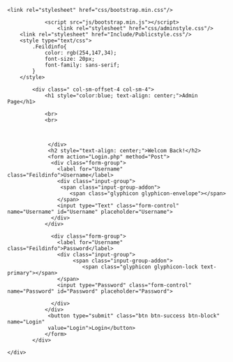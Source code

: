 

 
<!DOCTYPE html>
<html>
<head>
	
	<link rel="stylesheet" href="css/bootstrap.min.css"/>
		
				<script src="js/bootstrap.min.js"></script>
					<link rel="stylesheet" href="css/adminstyle.css"/>
		<link rel="stylesheet" href="Include/Publicstyle.css"/>
		<style type="text/css">
			.Feildinfo{
				color: rgb(254,147,34);
				font-size: 20px;
				font-family: sans-serif;
			}
		</style>
</head>

<body>
 	<div class="container-fluid">

 			<div class=" col-sm-offset-4 col-sm-4">
 				<h1 style="color:blue; text-align: center;">Admin Page</h1>

 				<br>
 				<br>
 				  

 						
			     </div>
			     <h2 style="text-align: center;">Welcom Back!</h2>
 				 <form action="Login.php" method="Post">
				  <div class="form-group">
				    <label for="Username" class="Feildinfo">Username</label>
				    <div class="input-group">
				     <span class="input-group-addon">
				    	<span class="glyphicon glyphicon-envelope"></span>
				    </span>
				    <input type="Text" class="form-control" name="Username" id="Username" placeholder="Username">
				  </div>
				</div>

				  <div class="form-group">
				    <label for="Username" class="Feildinfo">Password</label>
				    <div class="input-group">
				    	 <span class="input-group-addon">
				    		<span class="glyphicon glyphicon-lock text-primary"></span>
				    </span>
				    <input type="Password" class="form-control" name="Password" id="Password" placeholder="Password">
				    
				  </div>
				</div>
 				 <button type="submit" class="btn btn-success btn-block" name="Login" 
 				 value="Login">Login</button>
				</form>
			</div>

 	</div>
</body>
</html>
